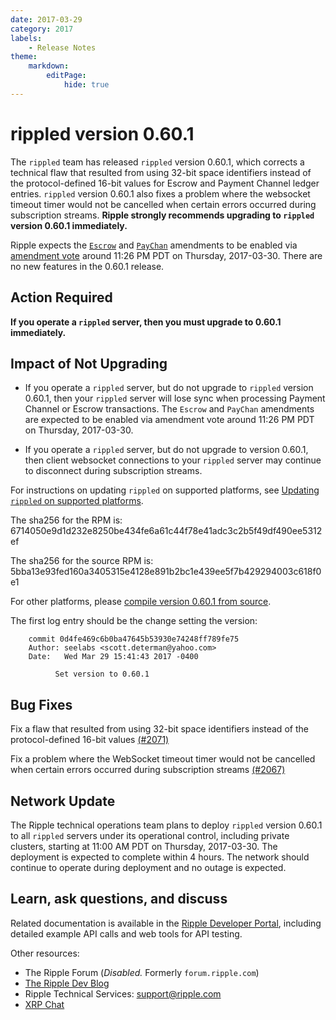 ```yaml
---
date: 2017-03-29
category: 2017
labels:
    - Release Notes
theme:
    markdown:
        editPage:
            hide: true
---
```

# rippled version 0.60.1

The `rippled` team has released `rippled` version 0.60.1, which corrects a technical flaw that resulted from using 32-bit space identifiers instead of the protocol-defined 16-bit values for Escrow and Payment Channel ledger entries. `rippled` version 0.60.1 also fixes a problem where the websocket timeout timer would not be cancelled when certain errors occurred during subscription streams. **Ripple strongly recommends upgrading to `rippled` version 0.60.1 immediately.**

Ripple expects the [`Escrow`](https://ripple.com/build/amendments/#escrow) and [`PayChan`](https://ripple.com/build/amendments/#paychan) amendments to be enabled via [amendment vote](https://developers.ripple.com/blog/2017/escrow-paychan-fix1368-reminder.html) around 11:26 PM PDT on Thursday, 2017-03-30. There are no new features in the 0.60.1 release.

## Action Required

**If you operate a `rippled` server, then you must upgrade to 0.60.1 immediately.**

## Impact of Not Upgrading

* If you operate a `rippled` server, but do not upgrade to `rippled` version 0.60.1, then your `rippled` server will lose sync when processing Payment Channel or Escrow transactions. The `Escrow` and `PayChan` amendments are expected to be enabled via amendment vote around 11:26 PM PDT on Thursday, 2017-03-30.

* If you operate a `rippled` server, but do not upgrade to version 0.60.1, then client websocket connections to your `rippled` server may continue to disconnect during subscription streams.

For instructions on updating `rippled` on supported platforms, see [Updating `rippled` on supported platforms](https://ripple.com/build/rippled-setup/#updating-rippled).

The sha256 for the RPM is: 6714050e9d1d232e8250be434fe6a61c44f78e41adc3c2b5f49df490ee5312ef

The sha256 for the source RPM is: 5bba13e93fed160a3405315e4128e891b2bc1e439ee5f7b429294003c618f0e1

For other platforms, please [compile version 0.60.1 from source](https://github.com/ripple/rippled/tree/master/Builds).

The first log entry should be the change setting the version:

        commit 0d4fe469c6b0ba47645b53930e74248ff789fe75
        Author: seelabs <scott.determan@yahoo.com>
        Date:   Wed Mar 29 15:41:43 2017 -0400

              Set version to 0.60.1

## Bug Fixes

Fix a flaw that resulted from using 32-bit space identifiers instead of the protocol-defined 16-bit values [(#2071)](https://github.com/ripple/rippled/pull/2071)

Fix a problem where the WebSocket timeout timer would not be cancelled when certain errors occurred during subscription streams [(#2067)](https://github.com/ripple/rippled/pull/2067)

## Network Update

The Ripple technical operations team plans to deploy `rippled` version 0.60.1 to all `rippled` servers under its operational control, including private clusters, starting at 11:00 AM PDT on Thursday, 2017-03-30. The deployment is expected to complete within 4 hours. The network should continue to operate during deployment and no outage is expected.

## Learn, ask questions, and discuss
Related documentation is available in the [Ripple Developer Portal](https://ripple.com/build/), including detailed example API calls and web tools for API testing.

Other resources:

* The Ripple Forum (_Disabled._ Formerly `forum.ripple.com`)
* [The Ripple Dev Blog](https://developers.ripple.com/blog/)
* Ripple Technical Services: support@ripple.com
* [XRP Chat](http://www.xrpchat.com/)
